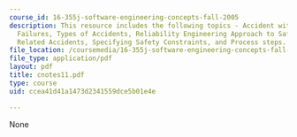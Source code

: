 ```yaml
---
course_id: 16-355j-software-engineering-concepts-fall-2005
description: This resource includes the following topics - Accident with No Component
  Failures, Types of Accidents, Reliability Engineering Approach to Safety, Software
  Related Accidents, Specifying Safety Constraints, and Process steps.
file_location: /coursemedia/16-355j-software-engineering-concepts-fall-2005/ccea41d41a1473d2341559dce5b01e4e_cnotes11.pdf
file_type: application/pdf
layout: pdf
title: cnotes11.pdf
type: course
uid: ccea41d41a1473d2341559dce5b01e4e

---
```

None